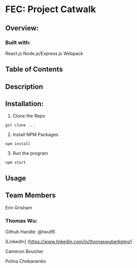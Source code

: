 # FEC: Project Catwalk

## Overview:

### Built with:
React.js
Node.js/Express.js
Webpack


## Table of Contents

## Description

## Installation:
1. Clone the Repo
```
git clone ...
```

2. Install NPM Packages
```
npm install
```
3. Run the program
```
npm start
```



## Usage

## Team Members
Erin Grisham


### Thomas Wu:
Github Handle: @twu95

[LinkedIn] (https://www.linkedin.com/in/thomaswuberkeley/)


Cameron Boucher


Polina Chebanenko
